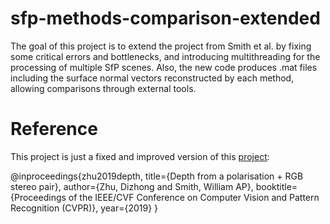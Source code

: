 # sfp-methods-comparison-extended
The goal of this project is to extend the project from Smith et al. by fixing some critical errors and bottlenecks, and introducing multithreading for the processing of multiple SfP scenes. Also, the new code produces .mat files including the surface normal vectors reconstructed by each method, allowing comparisons through external tools.


# Reference

This project is just a fixed and improved version of this [project](https://github.com/AmosZhu/CVPR2019):

@inproceedings{zhu2019depth,
  title={Depth from a polarisation + RGB stereo pair},
  author={Zhu, Dizhong and Smith, William AP},
  booktitle={Proceedings of the IEEE/CVF Conference on Computer Vision and Pattern Recognition (CVPR)},
  year={2019}
}
